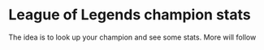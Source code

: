 # League of Legends champion stats

The idea is to look up your champion and see some stats. More will follow
